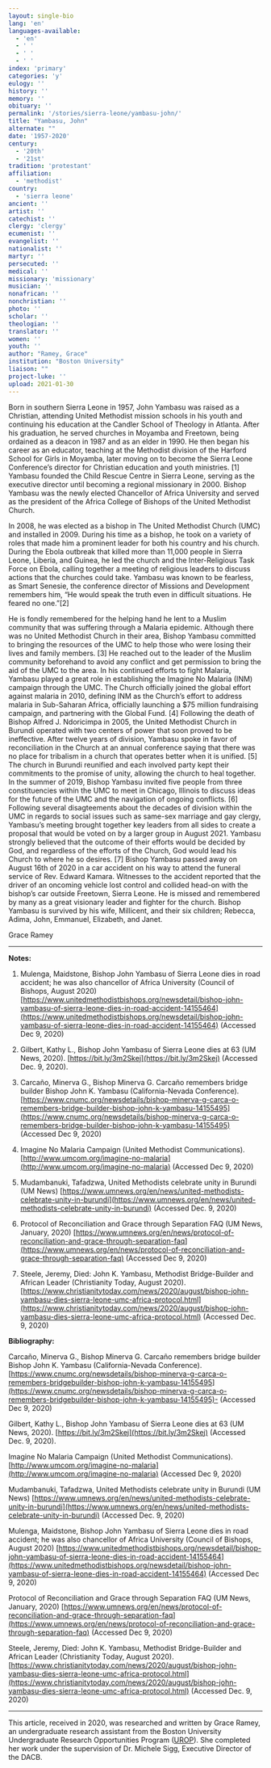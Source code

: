 ```yaml
---
layout: single-bio
lang: 'en'
languages-available:
  - 'en'
  - ' '
  - ' '
  - ' '
index: 'primary'
categories: 'y'
eulogy: ''
history: ''
memory: ''
obituary: ''
permalink: '/stories/sierra-leone/yambasu-john/'
title: "Yambasu, John"
alternate: ""
date: '1957-2020'
century:
  - '20th'
  - '21st'
tradition: 'protestant'
affiliation:
  - 'methodist'
country:
  - 'sierra leone'
ancient: ''
artist: ''
catechist: ''
clergy: 'clergy'
ecumenist: ''
evangelist: ''
nationalist: ''
martyr: ''
persecuted: ''
medical: ''
missionary: 'missionary'
musician: ''
nonafrican: ''
nonchristian: ''
photo: ''
scholar: ''
theologian: ''
translator: ''
women: ''
youth: ''
author: "Ramey, Grace"
institution: "Boston University"
liaison: ""
project-luke: ''
upload: 2021-01-30
---
```



Born in southern Sierra Leone in 1957, John Yambasu was raised as a Christian, attending United Methodist mission schools in his youth and continuing his education at the Candler School of Theology in Atlanta. After his graduation, he served churches in Moyamba and Freetown, being ordained as a deacon in 1987 and as an elder in 1990. He then began his career as an educator, teaching at the Methodist division of the Harford School for Girls in Moyamba, later moving on to become the Sierra Leone Conference’s director for Christian education and youth ministries. [1] Yambasu founded the Child Rescue Centre in Sierra Leone, serving as the executive director until becoming a regional missionary in 2000. Bishop Yambasu was the newly elected Chancellor of Africa University and served as the president of the Africa College of Bishops of the United Methodist Church.

In 2008, he was elected as a bishop in The United Methodist Church (UMC) and installed in 2009. During his time as a bishop, he took on a variety of roles that made him a prominent leader for both his country and his church. During the Ebola outbreak that killed more than 11,000 people in Sierra Leone, Liberia, and Guinea, he led the church and the Inter-Religious Task Force on Ebola, calling together a meeting of religious leaders to discuss actions that the churches could take. Yambasu was known to be fearless, as Smart Senesie, the conference director of Missions and Development remembers him, “He would speak the truth even in difficult situations. He feared no one.”[2]

He is fondly remembered for the helping hand he lent to a Muslim community that was suffering through a Malaria epidemic. Although there was no United Methodist Church in their area, Bishop Yambasu committed to bringing the resources of the UMC to help those who were losing their lives and family members. [3] He reached out to the leader of the Muslim community beforehand to avoid any conflict and get permission to bring the aid of the UMC to the area. In his continued efforts to fight Malaria, Yambasu played a great role in establishing the Imagine No Malaria (INM) campaign through the UMC. The Church officially joined the global effort against malaria in 2010, defining INM as the Church’s effort to address malaria in Sub-Saharan Africa, officially launching a $75 million fundraising campaign, and partnering with the Global Fund. [4] Following the death of Bishop Alfred J. Ndoricimpa in 2005, the United Methodist Church in Burundi operated with two centers of power that soon proved to be ineffective. After twelve years of division, Yambasu spoke in favor of reconciliation in the Church at an annual conference saying that there was no place for tribalism in a church that operates better when it is unified. [5] The church in Burundi reunified and each involved party kept their commitments to the promise of unity, allowing the church to heal together. In the summer of 2019, Bishop Yambasu invited five people from three constituencies within the UMC to meet in Chicago, Illinois to discuss ideas for the future of the UMC and the navigation of ongoing conflicts. [6] Following several disagteements about the decades of division within the UMC in regards to social issues such as same-sex marriage and gay clergy, Yambasu’s meeting brought together key leaders from all sides to create a proposal that would be voted on by a larger group in August 2021. Yambasu strongly believed that the outcome of their efforts would be decided by God, and regardless of the efforts of the Church, God would lead his Church to where he so desires. [7]
Bishop Yambasu passed away on August 16th of 2020 in a car accident on his way to attend the funeral service of Rev. Edward Kamara. Witnesses to the accident reported that the driver of an oncoming vehicle lost control and collided head-on with the bishop’s car outside Freetown, Sierra Leone. He is missed and remembered by many as a great visionary leader and fighter for the church. Bishop Yambasu is survived by his wife, Millicent, and their six children; Rebecca, Adima, John, Emmanuel, Elizabeth, and Janet.

Grace Ramey

---

**Notes:**

1. Mulenga, Maidstone, Bishop John Yambasu of Sierra Leone dies in road accident; he was also chancellor of Africa University (Council of Bishops, August 2020) [https://www.unitedmethodistbishops.org/newsdetail/bishop-john-yambasu-of-sierra-leone-dies-in-road-accident-14155464](https://www.unitedmethodistbishops.org/newsdetail/bishop-john-yambasu-of-sierra-leone-dies-in-road-accident-14155464) (Accessed Dec 9, 2020)

2.  Gilbert, Kathy L., Bishop John Yambasu of Sierra Leone dies at 63 (UM News, 2020). [https://bit.ly/3m2Skej](https://bit.ly/3m2Skej) (Accessed Dec. 9, 2020).

3. Carcaño, Minerva G., Bishop Minerva G. Carcaño remembers bridge builder Bishop John K. Yambasu (California-Nevada Conference). [https://www.cnumc.org/newsdetails/bishop-minerva-g-carca-o-remembers-bridge-builder-bishop-john-k-yambasu-14155495](https://www.cnumc.org/newsdetails/bishop-minerva-g-carca-o-remembers-bridge-builder-bishop-john-k-yambasu-14155495) (Accessed Dec 9, 2020)

4. Imagine No Malaria Campaign (United Methodist Communications). [http://www.umcom.org/imagine-no-malaria](http://www.umcom.org/imagine-no-malaria) (Accessed Dec 9, 2020)

5. Mudambanuki, Tafadzwa, United Methodists celebrate unity in Burundi (UM News) [https://www.umnews.org/en/news/united-methodists-celebrate-unity-in-burundi](https://www.umnews.org/en/news/united-methodists-celebrate-unity-in-burundi) (Accessed Dec. 9, 2020)

6. Protocol of Reconciliation and Grace through Separation FAQ (UM News, January, 2020) [https://www.umnews.org/en/news/protocol-of-reconciliation-and-grace-through-separation-faq](https://www.umnews.org/en/news/protocol-of-reconciliation-and-grace-through-separation-faq) (Accessed Dec 9, 2020)

7. Steele, Jeremy, Died: John K. Yambasu, Methodist Bridge-Builder and African Leader (Christianity Today, August 2020). [https://www.christianitytoday.com/news/2020/august/bishop-john-yambasu-dies-sierra-leone-umc-africa-protocol.html](https://www.christianitytoday.com/news/2020/august/bishop-john-yambasu-dies-sierra-leone-umc-africa-protocol.html) (Accessed Dec. 9, 2020)


**Bibliography:**

Carcaño, Minerva G., Bishop Minerva G. Carcaño remembers bridge builder Bishop John K.
Yambasu (California-Nevada Conference).
[https://www.cnumc.org/newsdetails/bishop-minerva-g-carca-o-remembers-bridgebuilder-bishop-john-k-yambasu-14155495](https://www.cnumc.org/newsdetails/bishop-minerva-g-carca-o-remembers-bridgebuilder-bishop-john-k-yambasu-14155495)-
(Accessed Dec 9, 2020)

Gilbert, Kathy L., Bishop John Yambasu of Sierra Leone dies at 63 (UM News, 2020).
[https://bit.ly/3m2Skej](https://bit.ly/3m2Skej) (Accessed Dec. 9, 2020).

Imagine No Malaria Campaign (United Methodist Communications).
[http://www.umcom.org/imagine-no-malaria](http://www.umcom.org/imagine-no-malaria) (Accessed Dec 9, 2020)

Mudambanuki, Tafadzwa, United Methodists celebrate unity in Burundi (UM News)
[https://www.umnews.org/en/news/united-methodists-celebrate-unity-in-burundi](https://www.umnews.org/en/news/united-methodists-celebrate-unity-in-burundi)
(Accessed Dec. 9, 2020)

Mulenga, Maidstone, Bishop John Yambasu of Sierra Leone dies in road accident; he was also
chancellor of Africa University (Council of Bishops, August 2020)
[https://www.unitedmethodistbishops.org/newsdetail/bishop-john-yambasu-of-sierra-leone-dies-in-road-accident-14155464](https://www.unitedmethodistbishops.org/newsdetail/bishop-john-yambasu-of-sierra-leone-dies-in-road-accident-14155464)
(Accessed Dec 9, 2020)

Protocol of Reconciliation and Grace through Separation FAQ (UM News, January, 2020)
[https://www.umnews.org/en/news/protocol-of-reconciliation-and-grace-through-separation-faq](https://www.umnews.org/en/news/protocol-of-reconciliation-and-grace-through-separation-faq) (Accessed Dec 9, 2020)

Steele, Jeremy, Died: John K. Yambasu, Methodist Bridge-Builder and African Leader
(Christianity Today, August 2020).
[https://www.christianitytoday.com/news/2020/august/bishop-john-yambasu-dies-sierra-leone-umc-africa-protocol.html](https://www.christianitytoday.com/news/2020/august/bishop-john-yambasu-dies-sierra-leone-umc-africa-protocol.html) (Accessed Dec. 9, 2020)

---

This article, received in 2020, was researched and written by Grace Ramey, an undergraduate research assistant from the Boston University Undergraduate Research Opportunities Program ([UROP](http://www.bu.edu/urop/)). She completed her work under the supervision of Dr. Michele Sigg, Executive Director of the DACB.
